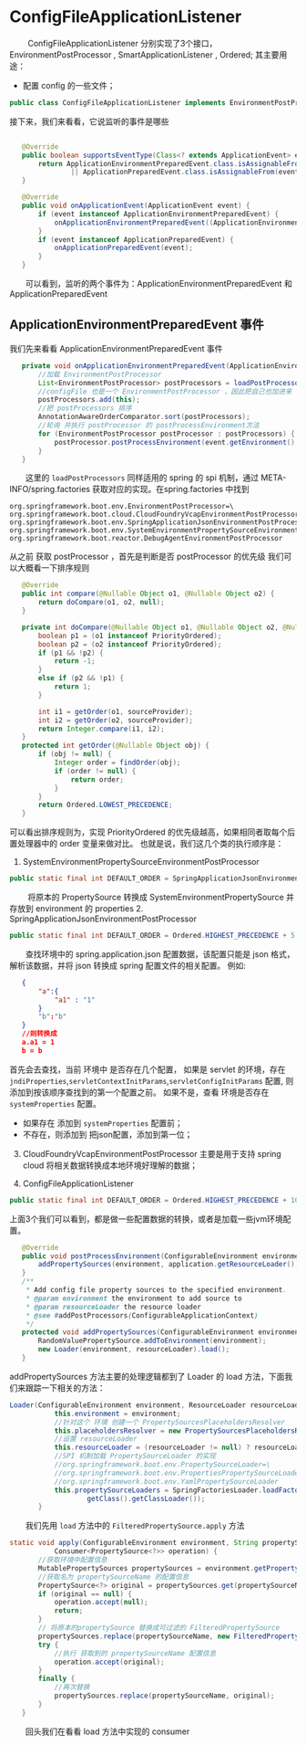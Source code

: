 # ConfigFileApplicationListener
&emsp;&emsp; ConfigFileApplicationListener 分别实现了3个接口，EnvironmentPostProcessor , SmartApplicationListener , Ordered;
其主要用途：
* 配置 config 的一些文件；

 ```java
public class ConfigFileApplicationListener implements EnvironmentPostProcessor, SmartApplicationListener, Ordered{...}
 ```
接下来，我们来看看，它说监听的事件是哪些
 ```java

    @Override
	public boolean supportsEventType(Class<? extends ApplicationEvent> eventType) {
		return ApplicationEnvironmentPreparedEvent.class.isAssignableFrom(eventType)
				|| ApplicationPreparedEvent.class.isAssignableFrom(eventType);
	}

    @Override
	public void onApplicationEvent(ApplicationEvent event) {
		if (event instanceof ApplicationEnvironmentPreparedEvent) {
			onApplicationEnvironmentPreparedEvent((ApplicationEnvironmentPreparedEvent) event);
		}
		if (event instanceof ApplicationPreparedEvent) {
			onApplicationPreparedEvent(event);
		}
	}
 ```
&emsp;&emsp;可以看到，监听的两个事件为：ApplicationEnvironmentPreparedEvent 和 ApplicationPreparedEvent

## ApplicationEnvironmentPreparedEvent 事件
我们先来看看 ApplicationEnvironmentPreparedEvent 事件
 ```java
    private void onApplicationEnvironmentPreparedEvent(ApplicationEnvironmentPreparedEvent event) {
		//加载 EnvironmentPostProcessor
		List<EnvironmentPostProcessor> postProcessors = loadPostProcessors();
		//configFile 也是一个 EnvironmentPostProcessor ，因此把自己也加进来
		postProcessors.add(this);
		//把 postProcessors 排序
		AnnotationAwareOrderComparator.sort(postProcessors);
		//轮询 并执行 postProcessor 的 postProcessEnvironment方法
		for (EnvironmentPostProcessor postProcessor : postProcessors) {
			postProcessor.postProcessEnvironment(event.getEnvironment(), event.getSpringApplication());
		}
	}
 ```
&emsp;&emsp;这里的 `loadPostProcessors` 同样适用的 spring 的 spi 机制，通过 META-INFO/spring.factories 获取对应的实现。在spring.factories 中找到
 ```properties
org.springframework.boot.env.EnvironmentPostProcessor=\
org.springframework.boot.cloud.CloudFoundryVcapEnvironmentPostProcessor,\
org.springframework.boot.env.SpringApplicationJsonEnvironmentPostProcessor,\
org.springframework.boot.env.SystemEnvironmentPropertySourceEnvironmentPostProcessor,\
org.springframework.boot.reactor.DebugAgentEnvironmentPostProcessor
 ```
从之前 获取 postProcessor ，首先是判断是否 postProcessor 的优先级
我们可以大概看一下排序规则
 ```java
 	@Override
	public int compare(@Nullable Object o1, @Nullable Object o2) {
		return doCompare(o1, o2, null);
	}

	private int doCompare(@Nullable Object o1, @Nullable Object o2, @Nullable OrderSourceProvider sourceProvider) {
		boolean p1 = (o1 instanceof PriorityOrdered);
		boolean p2 = (o2 instanceof PriorityOrdered);
		if (p1 && !p2) {
			return -1;
		}
		else if (p2 && !p1) {
			return 1;
		}

		int i1 = getOrder(o1, sourceProvider);
		int i2 = getOrder(o2, sourceProvider);
		return Integer.compare(i1, i2);
	}
	protected int getOrder(@Nullable Object obj) {
		if (obj != null) {
			Integer order = findOrder(obj);
			if (order != null) {
				return order;
			}
		}
		return Ordered.LOWEST_PRECEDENCE;
	}
 ```
可以看出排序规则为，实现 PriorityOrdered 的优先级越高，如果相同者取每个后置处理器中的 order 变量来做对比。
也就是说，我们这几个类的执行顺序是：

1. SystemEnvironmentPropertySourceEnvironmentPostProcessor
 ```java
 public static final int DEFAULT_ORDER = SpringApplicationJsonEnvironmentPostProcessor.DEFAULT_ORDER - 1;
 ```
&emsp;&emsp; 将原本的 PropertySource 转换成 SystemEnvironmentPropertySource 并存放到 environment 的 properties
2. SpringApplicationJsonEnvironmentPostProcessor
 ```java
 public static final int DEFAULT_ORDER = Ordered.HIGHEST_PRECEDENCE + 5;
 ```
&emsp;&emsp;查找环境中的 spring.application.json 配置数据，该配置只能是 json 格式，解析该数据，并将 json 转换成 spring 配置文件的相关配置。
例如:
 ```json
	{
		"a":{
			"a1" : "1"
		}
		"b":"b"
	}
	//则转换成
	a.a1 = 1
	b = b
 ```
首先会去查找，当前 环境中 是否存在几个配置，
如果是 servlet 的环境，存在 `jndiProperties`,`servletContextInitParams`,`servletConfigInitParams` 配置, 则添加到按该顺序查找到的第一个配置之前。
如果不是，查看 环境是否存在 `systemProperties` 配置。
* 如果存在 添加到 `systemProperties` 配置前；
* 不存在，则添加到 把json配置，添加到第一位；


3. CloudFoundryVcapEnvironmentPostProcessor
主要是用于支持 spring cloud 将相关数据转换成本地环境好理解的数据；

4. ConfigFileApplicationListener
 ```java
 public static final int DEFAULT_ORDER = Ordered.HIGHEST_PRECEDENCE + 10;
 ```
上面3个我们可以看到，都是做一些配置数据的转换，或者是加载一些jvm环境配置。
 ```java
    @Override
	public void postProcessEnvironment(ConfigurableEnvironment environment, SpringApplication application) {
		addPropertySources(environment, application.getResourceLoader());
	}
	/**
	 * Add config file property sources to the specified environment.
	 * @param environment the environment to add source to
	 * @param resourceLoader the resource loader
	 * @see #addPostProcessors(ConfigurableApplicationContext)
	 */
	protected void addPropertySources(ConfigurableEnvironment environment, ResourceLoader resourceLoader) {
		RandomValuePropertySource.addToEnvironment(environment);
		new Loader(environment, resourceLoader).load();
	}
 ```
addPropertySources 方法主要的处理逻辑都到了 Loader 的 load 方法，下面我们来跟踪一下相关的方法：
 ```java
 Loader(ConfigurableEnvironment environment, ResourceLoader resourceLoader) {
			this.environment = environment;
			//针对这个 环境 创建一个 PropertySourcesPlaceholdersResolver
			this.placeholdersResolver = new PropertySourcesPlaceholdersResolver(this.environment);
			//设置 resourceLoader
			this.resourceLoader = (resourceLoader != null) ? resourceLoader : new DefaultResourceLoader();
			//SPI 机制加载 PropertySourceLoader 的实现
			//org.springframework.boot.env.PropertySourceLoader=\
			//org.springframework.boot.env.PropertiesPropertySourceLoader,\
			//org.springframework.boot.env.YamlPropertySourceLoader
			this.propertySourceLoaders = SpringFactoriesLoader.loadFactories(PropertySourceLoader.class,
					getClass().getClassLoader());
		}
 ```
&emsp;&emsp;我们先用 `load` 方法中的 `FilteredPropertySource.apply` 方法
 ```java
 static void apply(ConfigurableEnvironment environment, String propertySourceName, Set<String> filteredProperties,
			Consumer<PropertySource<?>> operation) {
		//获取环境中配置信息
		MutablePropertySources propertySources = environment.getPropertySources();
		//获取名为 propertySourceName 的配置信息
		PropertySource<?> original = propertySources.get(propertySourceName);
		if (original == null) {
			operation.accept(null);
			return;
		}
		// 将原本的propertySource 替换成可过滤的 FilteredPropertySource
		propertySources.replace(propertySourceName, new FilteredPropertySource(original, filteredProperties));
		try {
			//执行 获取到的 propertySourceName 配置信息
			operation.accept(original);
		}
		finally {
			//再次替换
			propertySources.replace(propertySourceName, original);
		}
	}
 ```
&emsp;&emsp;回头我们在看看 load 方法中实现的 consumer
 ```java
	
 ```

